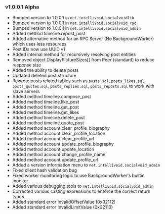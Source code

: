 ### v1.0.0.1 Alpha
 - Bumped version to 1.0.0.1 in `net.intellivoid.socialvoidlib`
 - Bumped version to 1.0.0.1 in `net.intellivoid.socialvoid_rpc`
 - Bumped version to 1.0.0.1 in `net.intellivoid.socialvoid_admin`
 - Added method timeline.repost_post
 - Added alternative method for an RPC Server (No BackgroundWorker) which uses less resources
 - Post IDs now use UUID v1
 - Added internal method for recursively resolving post entities
 - Removed object DisplayPictureSizes[] from Peer (standard) to reduce response size
 - Added the ability to delete posts
 - Updated deleted post structure
 - Rewrote posts related tables such as `posts.sql`, `posts_likes.sql`, `posts_quotes.sql`, 
   `posts_replies.sql`, `posts_reposts.sql` to work with slave servers
 - Added method timeline.compose_post
 - Added method timeline.like_post
 - Added method timeline.get_post
 - Added method timeline.get_likes
 - Added method timeline.delete_post
 - Added method timeline.quote_post
 - Added method account.clear_profile_biography
 - Added method account.clear_profile_location
 - Added method account.clear_profile_url
 - Added method account.update_profile_biography
 - Added method account.update_location
 - Added method account.change_profile_name
 - Added method account.update_profile_url
 - Added a version information menu to `net.intellivoid.socialvoid_admin`
 - Fixed client hash validation bug
 - Fixed worker monitoring logic to use BackgroundWorker's builtin monitor
 - Added various debugging tools to `net.intellivoid.socialvoid_admin`
 - Corrected various casting expressions to enforce the correct return types
 - Added standard error InvalidOffsetValue (0x02112)
 - Added standard error InvalidLimitValue (0x02113)
